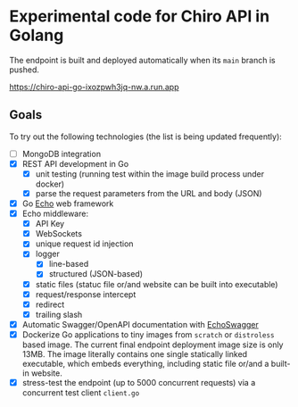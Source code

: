 # Experimental code for Chiro API in Golang

The endpoint is built and deployed automatically when its `main` branch is pushed.

<https://chiro-api-go-ixozpwh3jq-nw.a.run.app>

## Goals

To try out the following technologies (the list is being updated frequently):

- [ ] MongoDB integration
- [x] REST API development in Go
  - [x] unit testing (running test within the image build process under docker)
  - [x] parse the request parameters from the URL and body (JSON)
- [x] Go [Echo](https://echo.labstack.com/) web framework
- [x] Echo middleware:
  - [x] API Key
  - [x] WebSockets
  - [x] unique request id injection
  - [x] logger
    - [x] line-based
    - [x] structured (JSON-based)
  - [x] static files (statuc file or/and website can be built into executable)
  - [x] request/response intercept
  - [x] redirect
  - [x] trailing slash
- [x] Automatic Swagger/OpenAPI documentation with [EchoSwagger](https://pkg.go.dev/github.com/pangpanglabs/echoswagger/v2)
- [x] Dockerize Go applications to tiny images from `scratch` or `distroless` based image. The current final endpoint deployment image size is only 13MB. The image literally contains one single statically linked executable, which embeds everything, including static file or/and a built-in website.
- [x] stress-test the endpoint (up to 5000 concurrent requests) via a concurrent test client `client.go`
